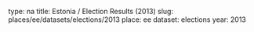 type: na
title: Estonia / Election Results (2013)
slug: places/ee/datasets/elections/2013
place: ee
dataset: elections
year: 2013
